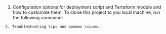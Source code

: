 1. Configuration options for deployment script and Terraform module and how
   to customize them.
To clone this project to you local machine, run the following command:
```git clone https://github.com/chmelvv/abz-test.git
2. Troubleshooting tips and common issues.